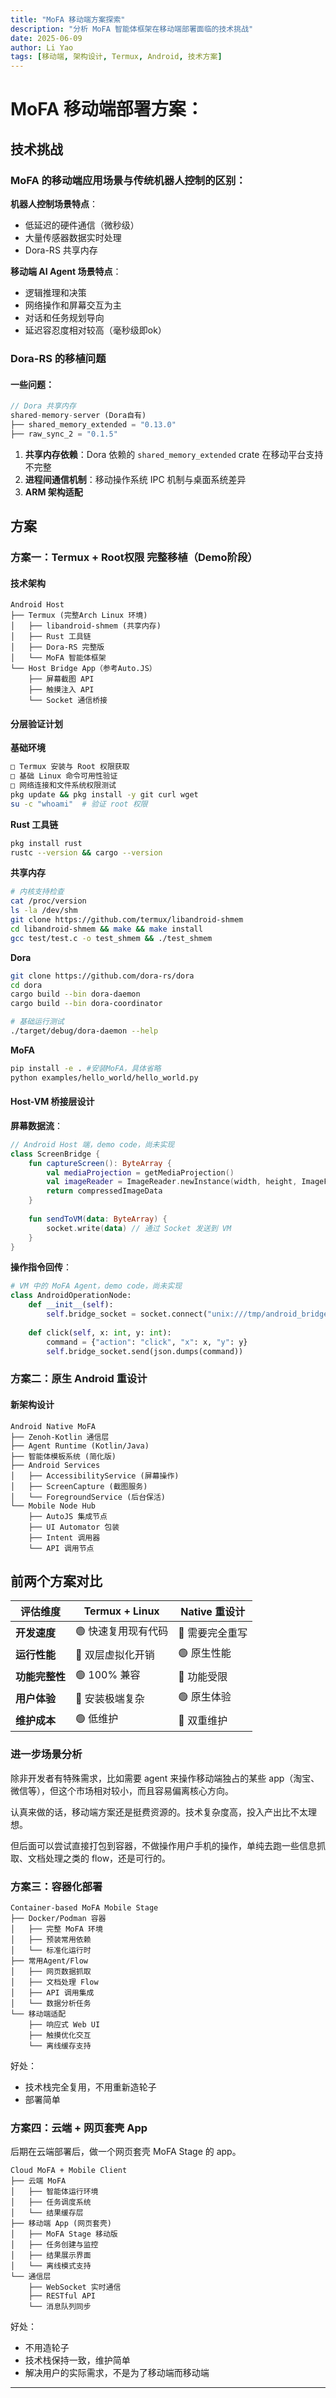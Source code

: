 ```yaml
---
title: "MoFA 移动端方案探索"
description: "分析 MoFA 智能体框架在移动端部署面临的技术挑战"
date: 2025-06-09
author: Li Yao
tags: [移动端, 架构设计, Termux, Android, 技术方案]
---
```


# MoFA 移动端部署方案：

## 技术挑战

### MoFA 的移动端应用场景与传统机器人控制的区别：

**机器人控制场景特点**：
- 低延迟的硬件通信（微秒级）
- 大量传感器数据实时处理
- Dora-RS 共享内存

**移动端 AI Agent 场景特点**：
- 逻辑推理和决策
- 网络操作和屏幕交互为主
- 对话和任务规划导向
- 延迟容忍度相对较高（毫秒级即ok）

### Dora-RS 的移植问题

#### 一些问题：

```rust
// Dora 共享内存
shared-memory-server (Dora自有) 
├── shared_memory_extended = "0.13.0"
├── raw_sync_2 = "0.1.5" 
```

1. **共享内存依赖**：Dora 依赖的 `shared_memory_extended` crate 在移动平台支持不完整
2. **进程间通信机制**：移动操作系统 IPC 机制与桌面系统差异
3. **ARM 架构适配**


## 方案

### 方案一：Termux + Root权限 完整移植（Demo阶段）

#### 技术架构
```
Android Host
├── Termux (完整Arch Linux 环境)
│   ├── libandroid-shmem (共享内存)
│   ├── Rust 工具链
│   ├── Dora-RS 完整版
│   └── MoFA 智能体框架
└── Host Bridge App（参考Auto.JS）
    ├── 屏幕截图 API
    ├── 触摸注入 API
    └── Socket 通信桥接
```

#### 分层验证计划

**基础环境**
```bash
□ Termux 安装与 Root 权限获取
□ 基础 Linux 命令可用性验证
□ 网络连接和文件系统权限测试
pkg update && pkg install -y git curl wget
su -c "whoami"  # 验证 root 权限
```

**Rust 工具链**
```bash
pkg install rust
rustc --version && cargo --version
```

**共享内存**
```bash
# 内核支持检查
cat /proc/version
ls -la /dev/shm
git clone https://github.com/termux/libandroid-shmem
cd libandroid-shmem && make && make install
gcc test/test.c -o test_shmem && ./test_shmem
```

**Dora**
```bash
git clone https://github.com/dora-rs/dora
cd dora
cargo build --bin dora-daemon
cargo build --bin dora-coordinator

# 基础运行测试
./target/debug/dora-daemon --help
```



**MoFA**
```bash
pip install -e . #安装MoFA，具体省略
python examples/hello_world/hello_world.py
```

#### Host-VM 桥接层设计

**屏幕数据流**：
```kotlin
// Android Host 端，demo code，尚未实现
class ScreenBridge {
    fun captureScreen(): ByteArray {
        val mediaProjection = getMediaProjection()
        val imageReader = ImageReader.newInstance(width, height, ImageFormat.JPEG, 1)
        return compressedImageData
    }
    
    fun sendToVM(data: ByteArray) {
        socket.write(data) // 通过 Socket 发送到 VM
    }
}
```

**操作指令回传**：
```python
# VM 中的 MoFA Agent，demo code，尚未实现
class AndroidOperationNode:
    def __init__(self):
        self.bridge_socket = socket.connect("unix:///tmp/android_bridge")
    
    def click(self, x: int, y: int):
        command = {"action": "click", "x": x, "y": y}
        self.bridge_socket.send(json.dumps(command))
```

### 方案二：原生 Android 重设计

#### 新架构设计
```
Android Native MoFA
├── Zenoh-Kotlin 通信层
├── Agent Runtime (Kotlin/Java)
├── 智能体模板系统 (简化版)
├── Android Services
│   ├── AccessibilityService (屏幕操作)
│   ├── ScreenCapture (截图服务)
│   └── ForegroundService (后台保活)
└── Mobile Node Hub
    ├── AutoJS 集成节点
    ├── UI Automator 包装
    ├── Intent 调用器
    └── API 调用节点
```



## 前两个方案对比

| 评估维度 | Termux + Linux | Native 重设计 | 
|---------|----------------|---------------|
| **开发速度** | 🟢 快速复用现有代码 | 🔴 需要完全重写 |  
| **运行性能** | 🔴 双层虚拟化开销 | 🟢 原生性能 | 
| **功能完整性** | 🟢 100% 兼容 | 🔴 功能受限 |  
| **用户体验** | 🔴 安装极端复杂 | 🟢 原生体验 | 
| **维护成本** | 🟢 低维护 | 🔴 双重维护 |  



### 进一步场景分析

除非开发者有特殊需求，比如需要 agent 来操作移动端独占的某些 app（淘宝、微信等），但这个市场相对较小，而且容易偏离核心方向。

认真来做的话，移动端方案还是挺费资源的。技术复杂度高，投入产出比不太理想。

但后面可以尝试直接打包到容器，不做操作用户手机的操作，单纯去跑一些信息抓取、文档处理之类的 flow，还是可行的。

### 方案三：容器化部署

```
Container-based MoFA Mobile Stage
├── Docker/Podman 容器
│   ├── 完整 MoFA 环境
│   ├── 预装常用依赖
│   └── 标准化运行时
├── 常用Agent/Flow
│   ├── 网页数据抓取
│   ├── 文档处理 Flow
│   ├── API 调用集成
│   └── 数据分析任务
└── 移动端适配
    ├── 响应式 Web UI
    ├── 触摸优化交互
    └── 离线缓存支持
```

好处：
- 技术栈完全复用，不用重新造轮子
- 部署简单

### 方案四：云端 + 网页套壳 App

后期在云端部署后，做一个网页套壳 MoFA Stage 的 app。

```
Cloud MoFA + Mobile Client
├── 云端 MoFA 
│   ├── 智能体运行环境
│   ├── 任务调度系统
│   └── 结果缓存层
├── 移动端 App (网页套壳)
│   ├── MoFA Stage 移动版
│   ├── 任务创建与监控
│   ├── 结果展示界面
│   └── 离线模式支持
└── 通信层
    ├── WebSocket 实时通信
    ├── RESTful API
    └── 消息队列同步
```


好处：
- 不用造轮子
- 技术栈保持一致，维护简单
- 解决用户的实际需求，不是为了移动端而移动端

---
